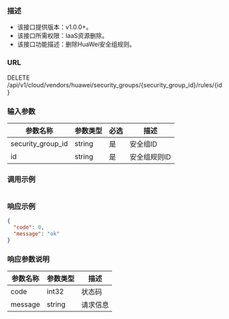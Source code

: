### 描述

- 该接口提供版本：v1.0.0+。
- 该接口所需权限：IaaS资源删除。
- 该接口功能描述：删除HuaWei安全组规则。

### URL

DELETE /api/v1/cloud/vendors/huawei/security_groups/{security_group_id}/rules/{id}

### 输入参数

| 参数名称              | 参数类型   | 必选  | 描述      |
|-------------------|--------|-----|---------|
| security_group_id | string | 是   | 安全组ID   |
| id                | string | 是   | 安全组规则ID |

### 调用示例

```json

```

### 响应示例

```json
{
  "code": 0,
  "message": "ok"
}
```

### 响应参数说明

| 参数名称    | 参数类型   | 描述   |
|---------|--------|------|
| code    | int32  | 状态码  |
| message | string | 请求信息 |
